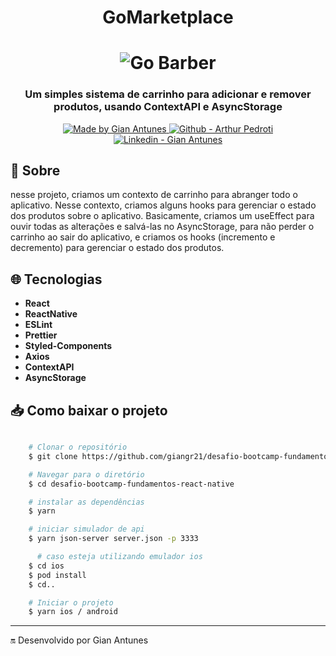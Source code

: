 <h1 align="center" >
  GoMarketplace
</h1>
<h1 align="center">
  <img alt="Go Barber" src="./src/assets/gomarketplace.gif"/>
</h1>
<h3 align="center" >
  Um simples sistema de carrinho para adicionar e remover produtos, usando ContextAPI e AsyncStorage
</h3>

<p align="center">
  <a href="https://github.com/giangr21" target="_blank">
    <img alt="Made by Gian Antunes" src="https://img.shields.io/badge/made%20by-Gian_Antunes-informational">
  </a>
  <a href="https://github.com/giangr21" target="_blank" >
    <img alt="Github - Arthur Pedroti" src="https://img.shields.io/badge/Github--%23F8952D?style=social&logo=github">
  </a>
  <a href="https://www.linkedin.com/in/gian-antunes-21163b152/" target="_blank" >
    <img alt="Linkedin - Gian Antunes" src="https://img.shields.io/badge/Linkedin--%23F8952D?style=social&logo=linkedin">
  </a>
</p>

## 🔖 Sobre

nesse projeto, criamos um contexto de carrinho para abranger todo o aplicativo. Nesse contexto, criamos alguns hooks para gerenciar o estado dos produtos sobre o aplicativo. Basicamente, criamos um useEffect para ouvir todas as alterações e salvá-las no AsyncStorage, para não perder o carrinho ao sair do aplicativo, e criamos os hooks (incremento e decremento) para gerenciar o estado dos produtos.

## 🌐 Tecnologias

- **React**
- **ReactNative**
- **ESLint**
- **Prettier**
- **Styled-Components**
- **Axios**
- **ContextAPI**
- **AsyncStorage**

## 📥 Como baixar o projeto

```bash

    # Clonar o repositório
    $ git clone https://github.com/giangr21/desafio-bootcamp-fundamentos-react-native

    # Navegar para o diretório
    $ cd desafio-bootcamp-fundamentos-react-native

    # instalar as dependências
    $ yarn

    # iniciar simulador de api
    $ yarn json-server server.json -p 3333

	  # caso esteja utilizando emulador ios
    $ cd ios
    $ pod install
    $ cd..

    # Iniciar o projeto
    $ yarn ios / android
```
---
🔛 Desenvolvido por Gian Antunes
